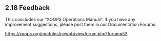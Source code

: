 ## 2.18 	Feedback

This concludes our “XOOPS Operations Manual”. 
If you have any improvement suggestions, please post them in our Documentation Forums:

https://xoops.org/modules/newbb/viewforum.php?forum=52
